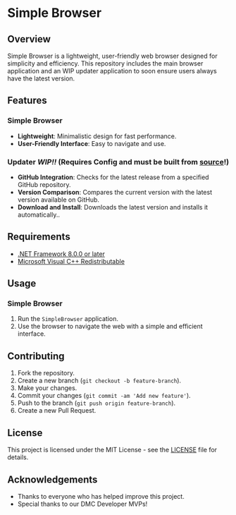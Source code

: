 
# Simple Browser

## Overview

Simple Browser is a lightweight, user-friendly web browser designed for simplicity and efficiency. This repository includes the main browser application and an WIP updater application to soon ensure users always have the latest version.

## Features

### Simple Browser
- **Lightweight**: Minimalistic design for fast performance.
- **User-Friendly Interface**: Easy to navigate and use.

### Updater *WIP!!* (Requires Config and must be built from [source](https://github.com/Daniel-McGuire-Corporation/Simple-BrowserCS/tree/main/WIP/src/windows/Updater)!)
- **GitHub Integration**: Checks for the latest release from a specified GitHub repository.
- **Version Comparison**: Compares the current version with the latest version available on GitHub.
- **Download and Install**: Downloads the latest version and installs it automatically..

## Requirements
- [.NET Framework 8.0.0 or later](https://download.visualstudio.microsoft.com/download/pr/76e5dbb2-6ae3-4629-9a84-527f8feb709c/09002599b32d5d01dc3aa5dcdffcc984/windowsdesktop-runtime-8.0.6-win-x64.exe)
- [Microsoft Visual C++ Redistributable](https://aka.ms/vs/17/release/vc_redist.x64.exe)

## Usage

### Simple Browser

1. Run the `SimpleBrowser` application.
2. Use the browser to navigate the web with a simple and efficient interface.

## Contributing

1. Fork the repository.
2. Create a new branch (`git checkout -b feature-branch`).
3. Make your changes.
4. Commit your changes (`git commit -am 'Add new feature'`).
5. Push to the branch (`git push origin feature-branch`).
6. Create a new Pull Request.

## License

This project is licensed under the MIT License - see the [LICENSE](LICENSE) file for details.

## Acknowledgements

- Thanks to everyone who has helped improve this project.
- Special thanks to our DMC Developer MVPs!
